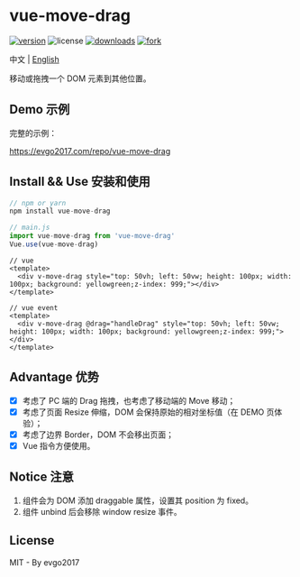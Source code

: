 # vue-move-drag

[![version](https://img.shields.io/npm/v/vue-move-drag)](https://npm.js) ![license](https://img.shields.io/github/license/evgo2017/vue-move-drag) [![downloads](https://img.shields.io/npm/dt/vue-move-drag)](<https://www.npmjs.com/package/vue-move-drag> ) [![fork](https://img.shields.io/github/forks/evgo2017/vue-move-drag?style=social)](https://github.com/evgo2017/vue-move-drag)

中文 | [English](./README.md)

移动或拖拽一个 DOM 元素到其他位置。

## Demo 示例

完整的示例：

https://evgo2017.com/repo/vue-move-drag

## Install && Use 安装和使用

```javascript
// npm or yarn
npm install vue-move-drag

// main.js
import vue-move-drag from 'vue-move-drag'
Vue.use(vue-move-drag)
```

```vue
// vue
<template>
  <div v-move-drag style="top: 50vh; left: 50vw; height: 100px; width: 100px; background: yellowgreen;z-index: 999;"></div>
</template>

// vue event
<template>
  <div v-move-drag @drag="handleDrag" style="top: 50vh; left: 50vw; height: 100px; width: 100px; background: yellowgreen;z-index: 999;"></div>
</template>
```

## Advantage 优势

* [x] 考虑了 PC 端的 Drag 拖拽，也考虑了移动端的 Move 移动；
* [x] 考虑了页面 Resize 伸缩，DOM 会保持原始的相对坐标值（在 DEMO 页体验）；
* [x] 考虑了边界 Border，DOM 不会移出页面；
* [x] Vue 指令方便使用。

## Notice 注意

1. 组件会为 DOM 添加 draggable 属性，设置其 position 为 fixed。
2. 组件 unbind 后会移除 window resize 事件。

## License

MIT - By evgo2017